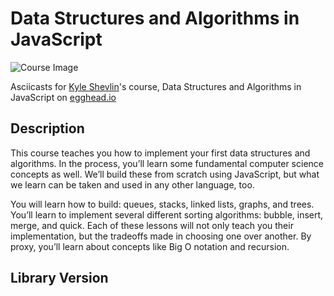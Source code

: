 # Data Structures and Algorithms in JavaScript

![Course Image](https://d2eip9sf3oo6c2.cloudfront.net/tags/images/000/000/205/thumb/javascriptlang.png)

Asciicasts for [Kyle Shevlin](https://egghead.io/instructors/kyle-shevlin)'s course, Data Structures and Algorithms in JavaScript on [egghead.io](https://egghead.io//courses/data-structures-and-algorithms-in-javascript)

## Description
This course teaches you how to implement your first data structures and algorithms. In the process, you’ll learn some fundamental computer science concepts as well. We’ll build these from scratch using JavaScript, but what we learn can be taken and used in any other language, too.

You will learn how to build: queues, stacks, linked lists, graphs, and trees. You’ll learn to implement several different sorting algorithms: bubble, insert, merge, and quick. Each of these lessons will not only teach you their implementation, but the tradeoffs made in choosing one over another. By proxy, you’ll learn about concepts like Big O notation and recursion.

## Library Version
